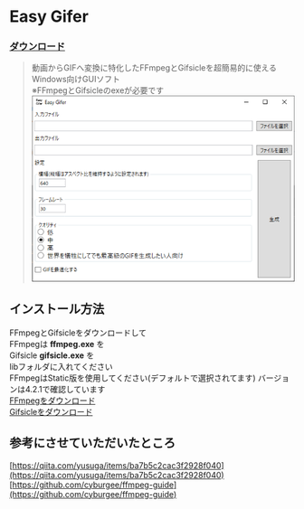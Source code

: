 # Easy Gifer
### [ダウンロード](https://github.com/riku1227/EasyGifer/releases/download/v1.0.1/EasyGifer.zip)
> 動画からGIFへ変換に特化したFFmpegとGifsicleを超簡易的に使えるWindows向けGUIソフト  
> ※FFmpegとGifsicleのexeが必要です  
> ![ss1](https://raw.githubusercontent.com/riku1227/EasyGifer/screenshot/ss.png)  

## インストール方法  
FFmpegとGifsicleをダウンロードして  
FFmpegは **ffmpeg.exe** を  
Gifsicle **gifsicle.exe** を  
libフォルダに入れてください  
FFmpegはStatic版を使用してください(デフォルトで選択されてます) バージョンは4.2.1で確認しています  
[FFmpegをダウンロード](https://ffmpeg.zeranoe.com/builds/)  
[Gifsicleをダウンロード](https://eternallybored.org/misc/gifsicle/)  

## 参考にさせていただいたところ
[https://qiita.com/yusuga/items/ba7b5c2cac3f2928f040](https://qiita.com/yusuga/items/ba7b5c2cac3f2928f040)  
[https://github.com/cyburgee/ffmpeg-guide](https://github.com/cyburgee/ffmpeg-guide)  